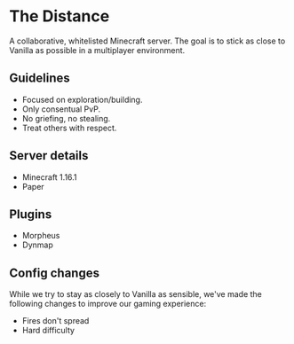 # The Distance

A collaborative, whitelisted Minecraft server. The goal is to stick as close to
Vanilla as possible in a multiplayer environment.

## Guidelines

- Focused on exploration/building.
- Only consentual PvP.
- No griefing, no stealing.
- Treat others with respect.

## Server details

- Minecraft 1.16.1
- Paper

## Plugins

- Morpheus
- Dynmap

## Config changes

While we try to stay as closely to Vanilla as sensible, we've made the following
changes to improve our gaming experience:

- Fires don't spread
- Hard difficulty
